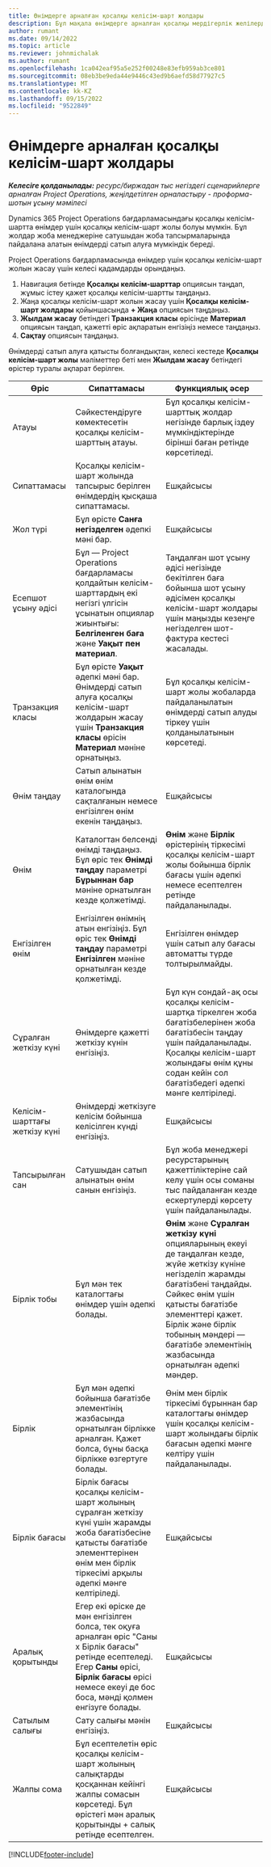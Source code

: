 ```yaml
---
title: Өнімдерге арналған қосалқы келісім-шарт жолдары
description: Бұл мақала өнімдерге арналған қосалқы мердігерлік желілерді қалай жазу керектігін және жеткізушілерден өнімді сатып алуды жазу үшін әртүрлі өрістерді қалай пайдалану керектігін түсіндіреді.
author: rumant
ms.date: 09/14/2022
ms.topic: article
ms.reviewer: johnmichalak
ms.author: rumant
ms.openlocfilehash: 1ca042eaf95a5e252f00248e83efb959ab3ce801
ms.sourcegitcommit: 08eb3be9eda44e9446c43ed9b6aefd58d77927c5
ms.translationtype: MT
ms.contentlocale: kk-KZ
ms.lasthandoff: 09/15/2022
ms.locfileid: "9522849"
---
```

# <a name="subcontract-lines-for-products"></a>Өнімдерге арналған қосалқы келісім-шарт жолдары

_**Келесіге қолданылады:** ресурс/биржадан тыс негіздегі сценарийлерге арналған Project Operations, жеңілдетілген орналастыру - проформа-шотын ұсыну мәмілесі_

Dynamics 365 Project Operations бағдарламасындағы қосалқы келісім-шартта өнімдер үшін қосалқы келісім-шарт жолы болуы мүмкін. Бұл жолдар жоба менеджеріне сатушыдан жоба тапсырмаларында пайдалана алатын өнімдерді сатып алуға мүмкіндік береді.

Project Operations бағдарламасында өнімдер үшін қосалқы келісім-шарт жолын жасау үшін келесі қадамдарды орындаңыз.

1. Навигация бетінде **Қосалқы келісім-шарттар** опциясын таңдап, жұмыс істеу қажет қосалқы келісім-шартты таңдаңыз. 
2. Жаңа қосалқы келісім-шарт жолын жасау үшін **Қосалқы келісім-шарт жолдары** қойыншасында **+ Жаңа** опциясын таңдаңыз.
3. **Жылдам жасау** бетіндегі **Транзакция класы** өрісінде **Материал** опциясын таңдап, қажетті өріс ақпаратын енгізіңіз немесе таңдаңыз. 
4. **Сақтау** опциясын таңдаңыз.

Өнімдерді сатып алуға қатысты болғандықтан, келесі кестеде **Қосалқы келісім-шарт жолы** мәліметтер беті мен **Жылдам жасау** бетіндегі өрістер туралы ақпарат берілген.

| Өріс | Сипаттамасы | Функциялық әсер|
| ----- | ----------- | ----------- |
| Атауы | Сәйкестендіруге көмектесетін қосалқы келісім-шарттың атауы. |Бұл қосалқы келісім-шарттық жолдар негізінде барлық іздеу мүмкіндіктерінде бірінші баған ретінде көрсетіледі.
| Сипаттамасы | Қосалқы келісім-шарт жолында тапсырыс берілген өнімдердің қысқаша сипаттамасы. | Ешқайсысы |
| Жол түрі | Бұл өрісте **Санға негізделген** әдепкі мәні бар. |Ешқайсысы |
| Есепшот ұсыну әдісі | Бұл — Project Operations бағдарламасы қолдайтын келісім-шарттардың екі негізгі үлгісін ұсынатын опциялар жиынтығы: **Белгіленген баға** және **Уақыт пен материал**. | Таңдалған шот ұсыну әдісі негізінде бекітілген баға бойынша шот ұсыну әдісімен қосалқы келісім-шарт жолдары үшін маңызды кезеңге негізделген шот-фактура кестесі жасалады. |
| Транзакция класы |Бұл өрісте **Уақыт** әдепкі мәні бар. Өнімдерді сатып алуға қосалқы келісім-шарт жолдарын жасау үшін **Транзакция класы** өрісін **Материал** мәніне орнатыңыз.  | Бұл қосалқы келісім-шарт жолы жобаларда пайдаланылатын өнімдерді сатып алуды тіркеу үшін қолданылатынын көрсетеді. |
| Өнім таңдау | Сатып алынатын өнім өнім каталогында сақталғанын немесе енгізілген өнім екенін таңдаңыз. |Ешқайсысы |
| Өнім  | Каталогтан белсенді өнімді таңдаңыз. Бұл өріс тек **Өнімді таңдау** параметрі **Бұрыннан бар** мәніне орнатылған кезде қолжетімді. |**Өнім** және **Бірлік** өрістерінің тіркесімі қосалқы келісім-шарт жолы бойынша бірлік бағасы үшін әдепкі немесе есептелген ретінде пайдаланылады.
| Енгізілген өнім | Енгізілген өнімнің атын енгізіңіз. Бұл өріс тек **Өнімді таңдау** параметрі **Енгізілген** мәніне орнатылған кезде қолжетімді.  |Енгізілген өнімдер үшін сатып алу бағасы автоматты түрде толтырылмайды.|
| Сұралған жеткізу күні | Өнімдерге қажетті жеткізу күнін енгізіңіз.| Бұл күн сондай-ақ осы қосалқы келісім-шартқа тіркелген жоба бағатізбелерінен жоба бағатізбесін таңдау үшін пайдаланылады. Қосалқы келісім-шарт жолындағы өнім құны содан кейін сол бағатізбедегі әдепкі мәнге келтіріледі. |
| Келісім-шарттағы жеткізу күні | Өнімдерді жеткізуге келісім бойынша келісілген күнді енгізіңіз.  |Ешқайсысы|
| Тапсырылған сан | Сатушыдан сатып алынатын өнім санын енгізіңіз.| Бұл жоба менеджері ресурстарының қажеттіліктеріне сай келу үшін осы соманы тыс пайдаланған кезде ескертулерді көрсету үшін пайдаланылады.|
| Бірлік тобы | Бұл мән тек каталогтағы өнімдер үшін әдепкі болады. |**Өнім** және **Сұралған жеткізу күні** опцияларының екеуі де таңдалған кезде, жүйе жеткізу күніне негізделіп жарамды бағатізбені таңдайды. Сәйкес өнім үшін қатысты бағатізбе элементтері қажет. Бірлік және бірлік тобының мәндері — бағатізбе элементінің жазбасында орнатылған әдепкі мәндер. |
| Бірлік | Бұл мән әдепкі бойынша бағатізбе элементінің жазбасында орнатылған бірлікке арналған. Қажет болса, бұны басқа бірлікке өзгертуге болады.| Өнім мен бірлік тіркесімі бұрыннан бар каталогтағы өнімдер үшін қосалқы келісім-шарт жолындағы бірлік бағасын әдепкі мәнге келтіру үшін пайдаланылады. |
| Бірлік бағасы | Бірлік бағасы қосалқы келісім-шарт жолының сұралған жеткізу күні үшін жарамды жоба бағатізбесіне қатысты бағатізбе элементтерінен өнім мен бірлік тіркесімі арқылы әдепкі мәнге келтіріледі.  |Ешқайсысы |
| Аралық қорытынды | Егер екі өріске де мән енгізілген болса, тек оқуға арналған өріс "Саны x Бірлік бағасы" ретінде есептеледі. Егер **Саны** өрісі, **Бірлік бағасы** өрісі немесе екеуі де бос боса, мәнді қолмен енгізуге болады.  |Ешқайсысы |
| Сатылым салығы | Сату салығы мәнін енгізіңіз. |Ешқайсысы |
| Жалпы сома | Бұл есептелетін өріс қосалқы келісім-шарт жолының салықтарды қосқаннан кейінгі жалпы сомасын көрсетеді. Бұл өрістегі мән аралық қорытынды + салық ретінде есептелген. |Ешқайсысы |


[!INCLUDE[footer-include](../../includes/footer-banner.md)]
